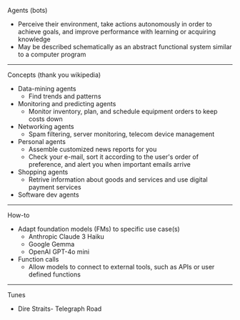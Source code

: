 Agents (bots)

* Perceive their environment, take actions autonomously in order to achieve goals, and improve performance with learning or acquiring knowledge
* May be described schematically as an abstract functional system similar to a computer program

- - - -
Concepts (thank you wikipedia)
* Data-mining agents
  * Find trends and patterns 
* Monitoring and predicting agents
  * Monitor inventory, plan, and schedule equipment orders to keep costs down
* Networking agents
  * Spam filtering, server monitoring, telecom device management   
* Personal agents
  * Assemble customized news reports for you
  * Check your e-mail, sort it according to the user's order of preference, and alert you when important emails arrive
* Shopping agents
  * Retrive information about goods and services and use digital payment services
* Software dev agents 

- - - -
How-to
* Adapt foundation models (FMs) to specific use case(s)
  * Anthropic Claude 3 Haiku
  * Google Gemma
  * OpenAI GPT-4o mini
* Function calls
  * Allow models to connect to external tools, such as APIs or user defined functions 

- - - -
Tunes
* Dire Straits- Telegraph Road
